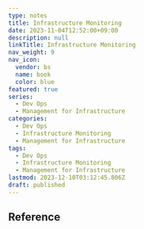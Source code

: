 ```yaml
---
type: notes
title: Infrastructure Monitoring
date: 2023-11-04T12:52:00+09:00
description: null
linkTitle: Infrastructure Monitoring
nav_weight: 9
nav_icon:
  vendor: bs
  name: book
  color: blue
featured: true
series:
  - Dev Ops
  - Management for Infrastructure
categories:
  - Dev Ops
  - Infrastructure Monitoring
  - Management for Infrastructure
tags:
  - Dev Ops
  - Infrastructure Monitoring
  - Management for Infrastructure
lastmod: 2023-12-10T03:12:45.806Z
draft: published
---
```


## Reference
